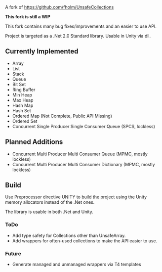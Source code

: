 A fork of https://github.com/fholm/UnsafeCollections

**This fork is still a WIP**

This fork contains many bug fixes/improvements and an easier to use API.

Project is targeted as a .Net 2.0 Standard library. Usable in Unity via dll.

## Currently Implemented

- Array
- List
- Stack
- Queue
- Bit Set
- Ring Buffer
- Min Heap
- Max Heap
- Hash Map
- Hash Set
- Ordered Map (Not Complete, Public API Missing)
- Ordered Set
- Concurrent Single Producer Single Consumer Queue (SPCS, lockless)

## Planned Additions

- Concurrent Multi Producer Multi Consumer Queue (MPMC, mostly lockless)
- Concurrent Multi Producer Multi Consumer Dictionary (MPMC, mostly lockless)

## Build
Use Preprocessor directive UNITY to build the project using the Unity memory allocators instead of the .Net ones.

The library is usable in both .Net and Unity.


### ToDo
- Add type safety for Collections other than UnsafeArray.
- Add wrappers for often-used collections to make the API easier to use.

### Future
- Generate managed and unmanaged wrappers via T4 templates
